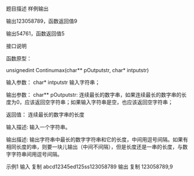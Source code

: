 题目描述
样例输出

输出123058789，函数返回值9

输出54761，函数返回值5

 

接口说明

函数原型：

   unsignedint Continumax(char** pOutputstr,  char* intputstr)

输入参数：
   char* intputstr  输入字符串；

输出参数：
   char** pOutputstr: 连续最长的数字串，如果连续最长的数字串的长度为0，应该返回空字符串；如果输入字符串是空，也应该返回空字符串；  

返回值：
  连续最长的数字串的长度

 

 

 

 

输入描述:
输入一个字符串。

输出描述:
输出字符串中最长的数字字符串和它的长度，中间用逗号间隔。如果有相同长度的串，则要一块儿输出（中间不间隔），但是长度还是一串的长度，与数字字符串间用逗号间隔。

示例1
输入
复制
abcd12345ed125ss123058789
输出
复制
123058789,9